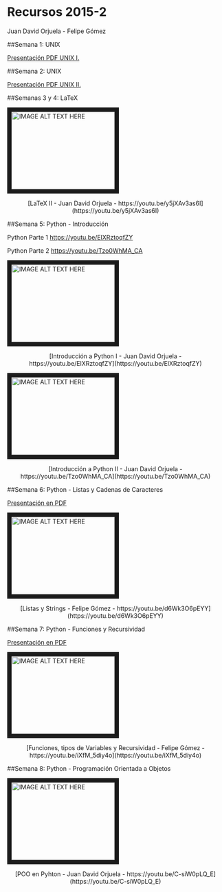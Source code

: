 # Recursos 2015-2

Juan David Orjuela - Felipe Gómez


##Semana 1: UNIX

[Presentación PDF UNIX I.](https://github.com/ComputoCienciasUniandes/HerramientasComputacionales/raw/master/Lectures/01.Unix-Console/Lecture/01%20UNIX.pdf)


##Semana 2: UNIX

[Presentación PDF UNIX II.](https://github.com/ComputoCienciasUniandes/HerramientasComputacionales/raw/master/Lectures/02.Unix-TextEditors/02%20emacs%2C%20scripts%2C%20redir%20%26%20pipelines.pdf)

##Semanas 3 y 4: LaTeX

<a href="http://www.youtube.com/watch?feature=player_embedded&v=y5jXAv3as6I
" target="_blank"><img src="http://img.youtube.com/vi/y5jXAv3as6I/0.jpg" 
alt="IMAGE ALT TEXT HERE" width="240" height="180" border="10" /></a>

<center> [LaTeX II - Juan David Orjuela - https://youtu.be/y5jXAv3as6I](https://youtu.be/y5jXAv3as6I) </center>



##Semana 5: Python - Introducción

Python Parte 1 https://youtu.be/ElXRztoqfZY

Python Parte 2 https://youtu.be/Tzo0WhMA_CA

<a href="http://www.youtube.com/watch?feature=player_embedded&v=ElXRztoqfZY
" target="_blank"><img src="http://img.youtube.com/vi/ElXRztoqfZY/0.jpg" 
alt="IMAGE ALT TEXT HERE" width="240" height="180" border="10" /></a>

<center> [Introducción a Python I - Juan David Orjuela - https://youtu.be/ElXRztoqfZY](https://youtu.be/ElXRztoqfZY) </center>


<a href="http://www.youtube.com/watch?feature=player_embedded&v=Tzo0WhMA_CA
" target="_blank"><img src="http://img.youtube.com/vi/Tzo0WhMA_CA/0.jpg" 
alt="IMAGE ALT TEXT HERE" width="240" height="180" border="10" /></a>

<center> [Introducción a Python II - Juan David Orjuela - https://youtu.be/Tzo0WhMA_CA](https://youtu.be/Tzo0WhMA_CA) </center>


##Semana 6: Python - Listas y Cadenas de Caracteres

[Presentación en PDF](https://github.com/ComputoCienciasUniandes/HerramientasComputacionales/raw/master/Lectures/98.Python/Python_Listas_y_Strings.pdf)

<a href="http://www.youtube.com/watch?feature=player_embedded&v=d6Wk3O6pEYY
" target="_blank"><img src="http://img.youtube.com/vi/d6Wk3O6pEYY/0.jpg" 
alt="IMAGE ALT TEXT HERE" width="240" height="180" border="10" /></a>

<center> [Listas y Strings - Felipe Gómez - https://youtu.be/d6Wk3O6pEYY](https://youtu.be/d6Wk3O6pEYY) </center>



##Semana 7: Python - Funciones y Recursividad

[Presentación en PDF](https://github.com/ComputoCienciasUniandes/HerramientasComputacionales/raw/master/Lectures/98.Python/Python_%20Funciones%2C%20Tipos%20de%20Variables%20y%20Recursividad.pdf)

<a href="http://www.youtube.com/watch?feature=player_embedded&v=iXfM_5diy4o
" target="_blank"><img src="http://img.youtube.com/vi/iXfM_5diy4o/0.jpg" 
alt="IMAGE ALT TEXT HERE" width="240" height="180" border="10" /></a>

<center> [Funciones, tipos de Variables y Recursividad - Felipe Gómez - https://youtu.be/iXfM_5diy4o](https://youtu.be/iXfM_5diy4o) </center>


##Semana 8: Python - Programación Orientada a Objetos

<a href="http://www.youtube.com/watch?feature=player_embedded&v=C-siW0pLQ_E
" target="_blank"><img src="http://img.youtube.com/vi/C-siW0pLQ_E/0.jpg" 
alt="IMAGE ALT TEXT HERE" width="240" height="180" border="10" /></a>

<center> [POO en Pyhton - Juan David Orjuela - https://youtu.be/C-siW0pLQ_E](https://youtu.be/C-siW0pLQ_E) </center>